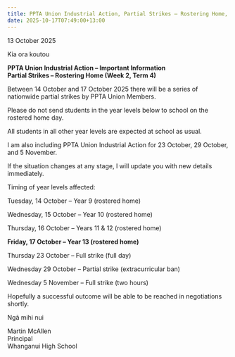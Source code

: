 ```yaml
---
title: PPTA Union Industrial Action, Partial Strikes – Rostering Home, Year 13
date: 2025-10-17T07:49:00+13:00
---
```

13 October 2025


Kia ora koutou

**PPTA Union Industrial Action – Important Information  
Partial Strikes – Rostering Home (Week 2, Term 4)**

Between 14 October and 17 October 2025 there will be a series of nationwide partial strikes by PPTA Union Members.

Please do not send students in the year levels below to school on the rostered home day.

All students in all other year levels are expected at school as usual.

I am also including PPTA Union Industrial Action for 23 October, 29 October, and 5 November. 

If the situation changes at any stage, I will update you with new details immediately.

Timing of year levels affected:

Tuesday, 14 October – Year 9 (rostered home)

Wednesday, 15 October – Year 10 (rostered home)

Thursday, 16 October – Years 11 & 12 (rostered home)

**Friday, 17 October – Year 13 (rostered home)**

Thursday 23 October – Full strike (full day)

Wednesday 29 October – Partial strike (extracurricular ban)

Wednesday 5 November – Full strike (two hours)

Hopefully a successful outcome will be able to be reached in negotiations shortly.

Ngā mihi nui

Martin McAllen  
Principal  
Whanganui High School

